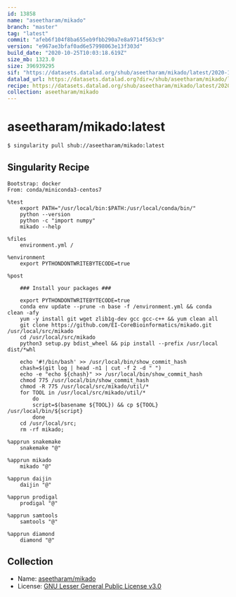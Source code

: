 ```yaml
---
id: 13858
name: "aseetharam/mikado"
branch: "master"
tag: "latest"
commit: "afeb6f104f8ba655eb9fbb290a7e8a9714f563c9"
version: "e967ae3bfaf0ad6e57998063e13f303d"
build_date: "2020-10-25T10:03:18.619Z"
size_mb: 1323.0
size: 396939295
sif: "https://datasets.datalad.org/shub/aseetharam/mikado/latest/2020-10-25-afeb6f10-e967ae3b/e967ae3bfaf0ad6e57998063e13f303d.sif"
datalad_url: https://datasets.datalad.org?dir=/shub/aseetharam/mikado/latest/2020-10-25-afeb6f10-e967ae3b/
recipe: https://datasets.datalad.org/shub/aseetharam/mikado/latest/2020-10-25-afeb6f10-e967ae3b/Singularity
collection: aseetharam/mikado
---
```


# aseetharam/mikado:latest

```bash
$ singularity pull shub://aseetharam/mikado:latest
```

## Singularity Recipe

```singularity
Bootstrap: docker
From: conda/miniconda3-centos7

%test
    export PATH="/usr/local/bin:$PATH:/usr/local/conda/bin/"
    python --version
    python -c "import numpy"
    mikado --help

%files
    environment.yml /

%environment
    export PYTHONDONTWRITEBYTECODE=true

%post

    ### Install your packages ###

    export PYTHONDONTWRITEBYTECODE=true
    conda env update --prune -n base -f /environment.yml && conda clean -afy
    yum -y install git wget zlib1g-dev gcc gcc-c++ && yum clean all
    git clone https://github.com/EI-CoreBioinformatics/mikado.git /usr/local/src/mikado
    cd /usr/local/src/mikado
    python3 setup.py bdist_wheel && pip install --prefix /usr/local dist/*whl

    echo '#!/bin/bash' >> /usr/local/bin/show_commit_hash
    chash=$(git log | head -n1 | cut -f 2 -d " ")
    echo -e "echo ${chash}" >> /usr/local/bin/show_commit_hash
    chmod 775 /usr/local/bin/show_commit_hash
    chmod -R 775 /usr/local/src/mikado/util/*
    for TOOL in /usr/local/src/mikado/util/*
    	do
		script=$(basename ${TOOL}) && cp ${TOOL} /usr/local/bin/${script}
        done
    cd /usr/local/src;
    rm -rf mikado;

%apprun snakemake
	snakemake "@"

%apprun mikado
	mikado "@"

%apprun daijin
    daijin "@"

%apprun prodigal
    prodigal "@"

%apprun samtools
    samtools "@"

%apprun diamond
    diamond "@"
```

## Collection

 - Name: [aseetharam/mikado](https://github.com/aseetharam/mikado)
 - License: [GNU Lesser General Public License v3.0](https://api.github.com/licenses/lgpl-3.0)

